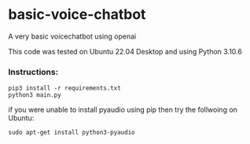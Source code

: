# basic-voice-chatbot
A very basic voicechatbot using openai

This code was tested on Ubuntu 22.04 Desktop and using Python 3.10.6

### Instructions:
```
pip3 install -r requirements.txt
python3 main.py
```
if you were unable to install pyaudio using pip then try the follwoing
on Ubuntu:
```
sudo apt-get install python3-pyaudio
```
